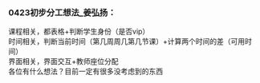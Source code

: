 ### 0423初步分工想法_姜弘扬：
课程相关，都表格+判断学生身份（是否vip）
<br> 时间相关，判断当前时间（第几周周几第几节课）+计算两个时间的差（可用时间）
<br> 界面相关，界面交互+教师座位分配
<br> 各位有什么想法？目前一定有很多没考虑到的东西
